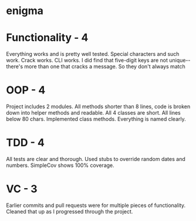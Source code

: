 # enigma

# Functionality - 4

Everything works and is pretty well tested. Special characters and such work. Crack works. CLI works. I did find that five-digit keys are not unique--there's more than one that cracks a message. So they don't always match

# OOP - 4

Project includes 2 modules. All methods shorter than 8 lines, code is broken down into helper methods and readable. All 4 classes are short. All lines below 80 chars. Implemented class methods. Everything is named clearly.

# TDD - 4

All tests are clear and thorough. Used stubs to override random dates and numbers. SimpleCov shows 100% coverage.

# VC - 3

Earlier commits and pull requests were for multiple pieces of functionality. Cleaned that up as I progressed through the project.
